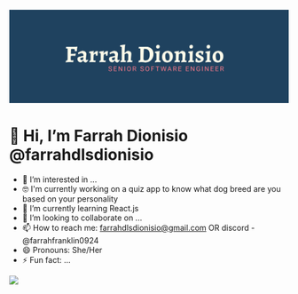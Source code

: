 ![logo](Farrah_Dionisio_Brand.png)

# 👋 Hi, I’m Farrah Dionisio @farrahdlsdionisio

- 👀 I’m interested in ...
- 🤓 I'm currently working on a quiz app to know what dog breed are you based on your personality
- 🌱 I’m currently learning React.js
- 💞️ I’m looking to collaborate on ...
- 📫 How to reach me: farrahdlsdionisio@gmail.com OR discord - @farrahfranklin0924
- 😄 Pronouns: She/Her
- ⚡ Fun fact: ...

<img src="https://i.giphy.com/media/v1.Y2lkPTc5MGI3NjExcTVqbTBheWhjNmNoY3B3M21oZGhwazdncTgwZmNrNGV4cjF6eWMxZiZlcD12MV9pbnRlcm5hbF9naWZfYnlfaWQmY3Q9Zw/YS7BctOtlyed2/giphy.gif">
